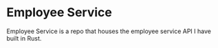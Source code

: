 # Employee Service

Employee Service is a repo that houses the employee service API I have built in Rust.
